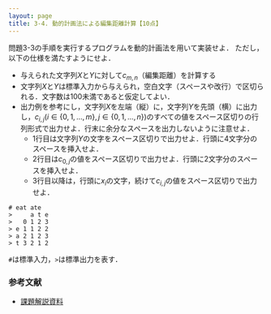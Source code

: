 ```yaml
---
layout: page
title: 3-4. 動的計画法による編集距離計算【10点】
---
```


問題3-3の手順を実行するプログラムを動的計画法を用いて実装せよ．
ただし，以下の仕様を満たすようにせよ．

+ 与えられた文字列$X$と$Y$に対して$c_{m,n}$（編集距離）を計算する
+ 文字列$X$と$Y$は標準入力から与えられ，空白文字（スペースや改行）で区切られる．文字数は100未満であると仮定してよい．
+ 出力例を参考にし，文字列$X$を左端（縦）に，文字列$Y$を先頭（横）に出力し，$c_{i,j} (i \in \{0, 1, ..., m\}, j \in \{0, 1, ..., n\})$のすべての値をスペース区切りの行列形式で出力せよ．行末に余分なスペースを出力しないように注意せよ．
    + 1行目は文字列$Y$の文字をスペース区切りで出力せよ．行頭に4文字分のスペースを挿入せよ．
    + 2行目は$c_{0,j}$の値をスペース区切りで出力せよ．行頭に2文字分のスペースを挿入せよ．
    + 3行目以降は，行頭に$x_i$の文字，続けて$c_{i,j}$の値をスペース区切りで出力せよ．

```
# eat ate
>     a t e
>   0 1 2 3
> e 1 1 2 2
> a 2 1 2 3
> t 3 2 1 2
```

`#`は標準入力，`>`は標準出力を表す．

### 参考文献

+ [課題解説資料](./2019_kadai3_intro-Windows-190610.pdf)
